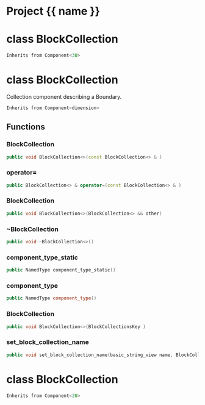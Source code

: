 <script setup>
import {useRoute} from 'vitepress'
const {path} = useRoute()
const tokens = path.split('/')
const words = tokens[2].split('-');
for (let i = 0; i < words.length; i++) {
    words[i] = words[i].charAt(0).toUpperCase() + words[i].slice(1);
    words[i] = words[i].replace('geode', 'Geode')
}
const name = words.join('-');
</script>
# Project {{ name }}

# class BlockCollection


```cpp
Inherits from Component<3U>
```



# class BlockCollection


 Collection component describing a Boundary.



```cpp
Inherits from Component<dimension>
```



## Functions

### BlockCollection

```cpp
public void BlockCollection<>(const BlockCollection<> & )
```


### operator=

```cpp
public BlockCollection<> & operator=(const BlockCollection<> & )
```


### BlockCollection

```cpp
public void BlockCollection<>(BlockCollection<> && other)
```


### ~BlockCollection

```cpp
public void ~BlockCollection<>()
```


### component_type_static

```cpp
public NamedType component_type_static()
```


### component_type

```cpp
public NamedType component_type()
```


### BlockCollection

```cpp
public void BlockCollection<>(BlockCollectionsKey )
```


### set_block_collection_name

```cpp
public void set_block_collection_name(basic_string_view name, BlockCollectionsBuilderKey )
```




# class BlockCollection


```cpp
Inherits from Component<2U>
```



